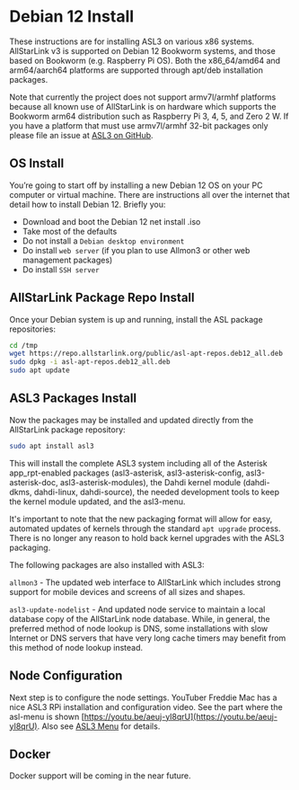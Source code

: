 # Debian 12 Install

These instructions are for installing ASL3 on various x86 systems. AllStarLink v3 is supported on Debian 12 Bookworm systems, and those based on Bookworm (e.g. Raspberry Pi OS). Both the x86_64/amd64 and arm64/aarch64 platforms are supported through apt/deb installation packages.

Note that currently the project does not support armv7l/armhf platforms because all known use of AllStarLink is on hardware which supports the Bookworm arm64 distribution such as Raspberry Pi 3, 4, 5, and Zero 2 W. If you have a platform that must use armv7l/armhf 32-bit packages only please file an issue at [ASL3 on GitHub](https://github.com/AllStarLink/ASL3/issues).

## OS Install
You’re going to start off by installing a new Debian 12 OS on your PC computer or virtual machine. There are instructions all over the internet that detail how to install Debian 12. Briefly you:

 - Download and boot the Debian 12 net install .iso
 - Take most of the defaults
 - Do not install a `Debian desktop environment`
 - Do install `web server` (if you plan to use Allmon3 or other web management packages)
 - Do install `SSH server`

## AllStarLink Package Repo Install
Once your Debian system is up and running, install the ASL package repositories:

```bash
cd /tmp
wget https://repo.allstarlink.org/public/asl-apt-repos.deb12_all.deb
sudo dpkg -i asl-apt-repos.deb12_all.deb
sudo apt update
```

## ASL3 Packages Install

Now the packages may be installed and updated directly from the AllStarLink package
repository:

```bash
sudo apt install asl3
```

This will install the complete ASL3 system including
all of the Asterisk app_rpt-enabled packages
(asl3-asterisk, asl3-asterisk-config, asl3-asterisk-doc, asl3-asterisk-modules),
the Dahdi kernel module (dahdi-dkms, dahdi-linux, dahdi-source), the needed
development tools to keep the kernel module updated, and the asl3-menu.

It's important to note that the new packaging format will allow for easy,
automated updates of kernels through the standard `apt upgrade` process.
There is no longer any reason to hold back kernel upgrades with the ASL3
packaging.

The following packages are also installed with ASL3:

`allmon3` - The updated web interface to AllStarLink which includes strong
support for mobile devices and screens of all sizes and shapes.

`asl3-update-nodelist` - And updated node service to maintain a local
database copy of the AllStarLink node database. While, in general, the
preferred method of node lookup is DNS, some installations with
slow Internet or DNS servers that have very long cache timers may benefit
from this method of node lookup instead.

## Node Configuration
Next step is to configure the node settings. YouTuber Freddie Mac has a nice ASL3 RPi installation and configuration video. See the part where the asl-menu is shown [https://youtu.be/aeuj-yI8qrU](https://youtu.be/aeuj-yI8qrU). Also see [ASL3 Menu](../menu) for details.

## Docker
Docker support will be coming in the near future.